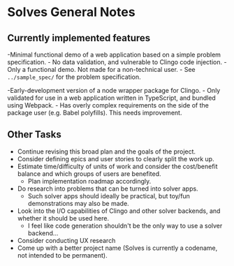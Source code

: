 # Solves General Notes

## Currently implemented features

-Minimal functional demo of a web application based on a simple problem specification.
    - No data validation, and vulnerable to Clingo code injection.
    - Only a functional demo. Not made for a non-technical user.
    - See `../sample_spec/` for the problem specification.

-Early-development version of a node wrapper package for Clingo.
    - Only validated for use in a web application written in TypeScript, and bundled using Webpack.
    - Has overly complex requirements on the side of the package user (e.g. Babel polyfills). This needs improvement.

## Other Tasks

- Continue revising this broad plan and the goals of the project.
- Consider defining epics and user stories to clearly split the work up.
- Estimate time/difficulty of units of work and consider the cost/benefit balance and which groups of users are benefited.
    - Plan implementation roadmap accordingly.
- Do research into problems that can be turned into solver apps.
    - Such solver apps should ideally be practical, but toy/fun demonstrations may also be made.
- Look into the I/O capabilities of Clingo and other solver backends, and whether it should be used here.
    - I feel like code generation shouldn't be the only way to use a solver backend...
- Consider conducting UX research
- Come up with a better project name (Solves is currently a codename, not intended to be permanent).

